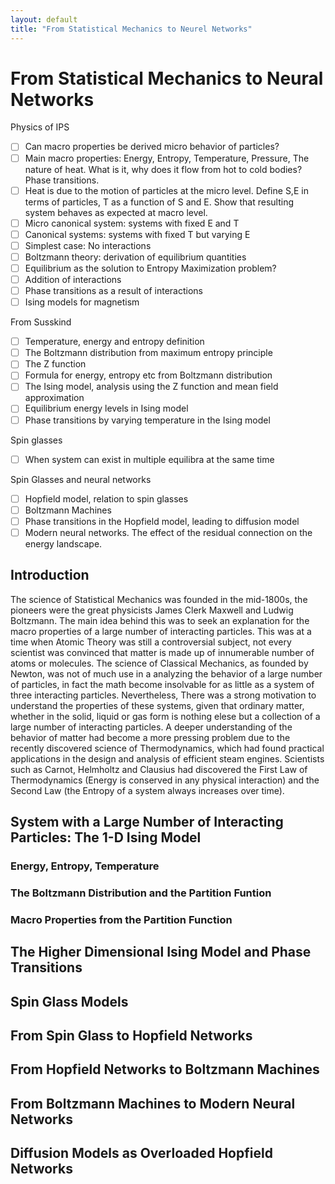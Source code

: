 ```yaml
---
layout: default
title: "From Statistical Mechanics to Neurel Networks"
---
```


# From Statistical Mechanics to Neural Networks

Physics of IPS
- [ ] Can macro properties be derived micro behavior of particles?
- [ ] Main macro properties: Energy, Entropy, Temperature, Pressure, The nature of heat.  What is it, why does it flow from hot to cold bodies? Phase transitions.
- [ ] Heat is due to the motion of particles at the micro level. Define S,E in terms of particles, T as a function of S and E. Show that resulting system behaves as expected at macro level.
- [ ] Micro canonical system: systems with fixed E and T
- [ ] Canonical systems: systems with fixed T but varying E
- [ ] Simplest case: No interactions
- [ ] Boltzmann theory: derivation of equilibrium quantities
- [ ] Equilibrium as the solution to Entropy Maximization problem?
- [ ] Addition of interactions
- [ ] Phase transitions as a result of interactions 
- [ ] Ising models  for magnetism

From Susskind 
- [ ] Temperature, energy and entropy definition
- [ ] The Boltzmann distribution from maximum entropy principle
- [ ] The Z function
- [ ] Formula for energy, entropy etc from Boltzmann distribution 
- [ ] The Ising model, analysis using the Z function and mean field approximation 
- [ ] Equilibrium energy levels in Ising model 
- [ ] Phase transitions by varying temperature in the Ising model

Spin glasses
- [ ] When system can exist in multiple equilibra at the same time

Spin Glasses and neural networks
- [ ] Hopfield model, relation to spin glasses
- [ ] Boltzmann Machines
- [ ] Phase transitions in the Hopfield model, leading to diffusion model
- [ ] Modern neural networks. The effect of the residual connection on the energy landscape.

## Introduction

The science of Statistical Mechanics was founded in the mid-1800s, the pioneers were the great physicists James Clerk Maxwell and Ludwig Boltzmann. The main idea behind this was to seek an explanation for the macro properties of a large number of interacting particles. This was at a time when Atomic Theory was still a controversial subject, not every scientist was convinced that matter is made up of innumerable number of atoms or molecules.
The science of Classical Mechanics, as founded by Newton, was not of much use in a analyzing the behavior of a large number of particles, in fact the math become insolvable for as little as a system of three interacting particles.
Nevertheless, There was a strong motivation to understand the properties of these systems, given that ordinary matter, whether in the solid, liquid or gas form is nothing elese but a collection of a large number of interacting particles. A deeper understanding of the behavior of matter had become a more pressing problem due to the recently discovered science of Thermodynamics, which had found practical applications in the design and analysis  of efficient steam engines. Scientists such as Carnot, Helmholtz and Clausius had discovered the First Law of Thermodynamics (Energy is conserved in any physical interaction) and the Second Law (the Entropy of a system always increases over time). 




## System with a Large Number of Interacting Particles: The 1-D Ising Model


### Energy, Entropy, Temperature



### The Boltzmann Distribution and the Partition Funtion



### Macro Properties from the Partition Function



## The Higher Dimensional Ising Model and Phase Transitions



## Spin Glass Models




## From Spin Glass to Hopfield Networks




## From Hopfield Networks to Boltzmann Machines



## From Boltzmann Machines to Modern Neural Networks




## Diffusion Models as Overloaded Hopfield Networks






